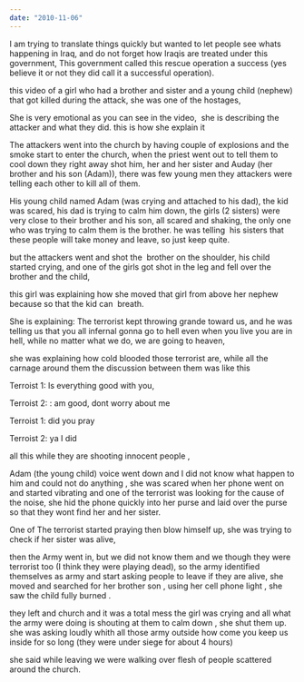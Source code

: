 ```yaml
---
date: "2010-11-06"
---
```


I am trying to translate things quickly but wanted to let people see whats happening in Iraq, and do not forget how Iraqis are treated under this government, This government called this rescue operation a success (yes believe it or not they did call it a successful operation).

this video of a girl who had a brother and sister and a young child (nephew) that got killed during the attack, she was one of the hostages,

She is very emotional as you can see in the video,  she is describing the attacker and what they did. this is how she explain it

The attackers went into the church by having couple of explosions and the smoke start to enter the church, when the priest went out to tell them to cool down they right away shot him, her and her sister and Auday (her brother and his son (Adam)), there was few young men they attackers were telling each other to kill all of them.

His young child named Adam (was crying and attached to his dad), the kid was scared, his dad is trying to calm him down, the girls (2 sisters) were very close to their brother and his son, all scared and shaking, the only one who was trying to calm them is the brother. he was telling  his sisters that these people will take money and leave, so just keep quite.

but the attackers went and shot the  brother on the shoulder, his child started crying, and one of the girls got shot in the leg and fell over the brother and the child,

this girl was explaining how she moved that girl from above her nephew because so that the kid can  breath.

She is explaining: The terrorist kept throwing grande toward us, and he was telling us that you all infernal gonna go to hell even when you live you are in hell, while no matter what we do, we are going to heaven,

she was explaining how cold blooded those terrorist are, while all the carnage around them the discussion between them was like this

Terroist 1: Is everything good with you,

Terroist 2: : am good, dont worry about me

Terroist 1: did you pray

Terroist 2: ya I did

all this while they are shooting innocent people ,

Adam (the young child) voice went down and I did not know what happen to him and could not do anything , she was scared when her phone went on and started vibrating and one of the terrorist was looking for the cause of the noise, she hid the phone quickly into her purse and laid over the purse so that they wont find her and her sister.

One of The terrorist started praying then blow himself up, she was trying to check if her sister was alive,

then the Army went in, but we did not know them and we though they were terrorist too (I think they were playing dead), so the army identified themselves as army and start asking people to leave if they are alive, she moved and searched for her brother son , using her cell phone light , she saw the child fully burned .

they left and church and it was a total mess the girl was crying and all what the army were doing is shouting at them to calm down , she shut them up. she was asking loudly whith all those army outside how come you keep us inside for so long (they were under siege for about 4 hours)

she said while leaving we were walking over flesh of people scattered around the church.
